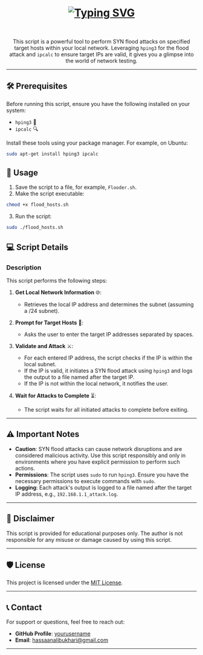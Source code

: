 # <div align="center"><strong>[![Typing SVG](https://readme-typing-svg.herokuapp.com?font=DotGothic16&size=41&width=800&height=60&lines=💀+IP+Flooder+💥&center=true&vCenter=true&color=FF0000)](https://git.io/typing-svg)</strong></div>

<br>


<div align="center">
  <p>This script is a powerful tool to perform SYN flood attacks on specified target hosts within your local network. Leveraging <code>hping3</code> for the flood attack and <code>ipcalc</code> to ensure target IPs are valid, it gives you a glimpse into the world of network testing.</p>
</div>

---

## 🛠️ Prerequisites

Before running this script, ensure you have the following installed on your system:

- `hping3` 📡
- `ipcalc` 🔍

Install these tools using your package manager. For example, on Ubuntu:

```sh
sudo apt-get install hping3 ipcalc
```

## 🚀 Usage

1. Save the script to a file, for example, `Flooder.sh`.
2. Make the script executable:

```sh
chmod +x flood_hosts.sh
```

3. Run the script:

```sh
sudo ./flood_hosts.sh
```

## 💻 Script Details

### Description

This script performs the following steps:

1. **Get Local Network Information** 🌐:
    - Retrieves the local IP address and determines the subnet (assuming a /24 subnet).

2. **Prompt for Target Hosts** 🎯:
    - Asks the user to enter the target IP addresses separated by spaces.

3. **Validate and Attack** ⚔️:
    - For each entered IP address, the script checks if the IP is within the local subnet.
    - If the IP is valid, it initiates a SYN flood attack using `hping3` and logs the output to a file named after the target IP.
    - If the IP is not within the local network, it notifies the user.

4. **Wait for Attacks to Complete** ⏳:
    - The script waits for all initiated attacks to complete before exiting.

---

## ⚠️ Important Notes

- **Caution**: SYN flood attacks can cause network disruptions and are considered malicious activity. Use this script responsibly and only in environments where you have explicit permission to perform such actions.
- **Permissions**: The script uses `sudo` to run `hping3`. Ensure you have the necessary permissions to execute commands with `sudo`.
- **Logging**: Each attack's output is logged to a file named after the target IP address, e.g., `192.168.1.1_attack.log`.

---

## 📝 Disclaimer

This script is provided for educational purposes only. The author is not responsible for any misuse or damage caused by using this script.

---

## 🛡️ License

This project is licensed under the [MIT License](LICENSE).

---

## 📞 Contact

For support or questions, feel free to reach out:

- **GitHub Profile**: [yourusername](https://github.com/B3TA-BLOCKER)
- **Email**: hassaanalibukhari@gmail.com

---
